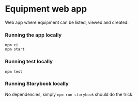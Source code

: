 # Equipment web app

Web app where equipment can be listed, viewed and created.

### Running the app locally

```
npm ci
npm start
```

### Running test locally

```
npm test
```

### Running Storybook locally

No dependencies, simply `npm run storybook` should do the trick.

